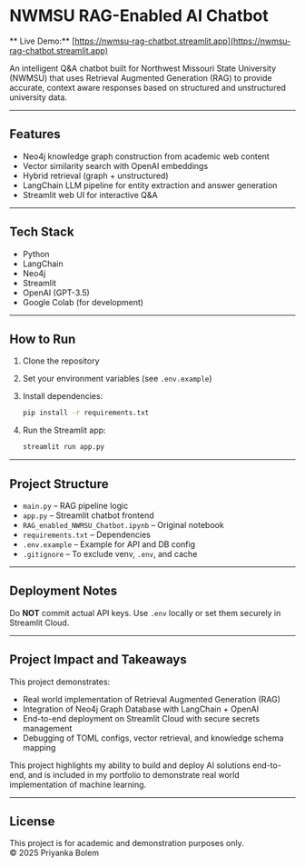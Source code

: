 # NWMSU RAG-Enabled AI Chatbot

** Live Demo:** [https://nwmsu-rag-chatbot.streamlit.app](https://nwmsu-rag-chatbot.streamlit.app)  

An intelligent Q&A chatbot built for Northwest Missouri State University (NWMSU) that uses Retrieval Augmented Generation (RAG) to provide accurate, context aware responses based on structured and unstructured university data.

---

## Features

- Neo4j knowledge graph construction from academic web content  
- Vector similarity search with OpenAI embeddings  
- Hybrid retrieval (graph + unstructured)  
- LangChain LLM pipeline for entity extraction and answer generation  
- Streamlit web UI for interactive Q&A  

---

## Tech Stack

- Python  
- LangChain  
- Neo4j  
- Streamlit  
- OpenAI (GPT-3.5)  
- Google Colab (for development)  

---

## How to Run

1. Clone the repository  
2. Set your environment variables (see `.env.example`)  
3. Install dependencies:

   ```bash
   pip install -r requirements.txt
   ```

4. Run the Streamlit app:

   ```bash
   streamlit run app.py
   ```

---

## Project Structure

- `main.py` – RAG pipeline logic  
- `app.py` – Streamlit chatbot frontend  
- `RAG_enabled_NWMSU_Chatbot.ipynb` – Original notebook  
- `requirements.txt` – Dependencies  
- `.env.example` – Example for API and DB config  
- `.gitignore` – To exclude venv, `.env`, and cache  

---

## Deployment Notes

Do **NOT** commit actual API keys. Use `.env` locally or set them securely in Streamlit Cloud.

---

## Project Impact and Takeaways

This project demonstrates:

- Real world implementation of Retrieval Augmented Generation (RAG)  
- Integration of Neo4j Graph Database with LangChain + OpenAI  
- End-to-end deployment on Streamlit Cloud with secure secrets management  
- Debugging of TOML configs, vector retrieval, and knowledge schema mapping  

This project highlights my ability to build and deploy AI solutions end-to-end, and is included in my portfolio to demonstrate real world implementation of machine learning.

---

## License

This project is for academic and demonstration purposes only.  
© 2025 Priyanka Bolem
